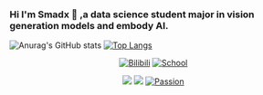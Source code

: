 ### Hi I'm Smadx 👋 ,a data science student major in vision generation  models and embody AI.

<!--
**Smadx/Smadx** is a ✨ _special_ ✨ repository because its `README.md` (this file) appears on your GitHub profile.

Here are some ideas to get you started:

- 🔭 I’m currently working on ...
- 🌱 I’m currently learning ...
- 👯 I’m looking to collaborate on ...
- 🤔 I’m looking for help with ...
- 💬 Ask me about ...
- 📫 How to reach me: ...
- 😄 Pronouns: ...
- ⚡ Fun fact: ...
-->
![Anurag's GitHub stats](https://github-readme-stats.vercel.app/api?username=Smadx&show_icons=true&theme=radical) 
[![Top Langs](https://github-readme-stats.vercel.app/api/top-langs/?username=Smadx&layout=compact&theme=radical)](https://github.com/anuraghazra/github-readme-stats)

<div id="img" align=center>
  
[![Bilibili](https://img.shields.io/badge/Bilibili-Rosykunai-green)](https://space.bilibili.com/445420900?spm_id_from=333.1365.0.0)
[![School](https://img.shields.io/badge/School-USTC-blue)](https://www.ustc.edu.cn/) 

![](https://img.shields.io/badge/Major-CV-yellow)
![](https://img.shields.io/badge/Major-EmbodyAI-green)
[![Passion](https://img.shields.io/badge/Passionfor-Valorant-red)](https://playvalorant.com/)
</div>
